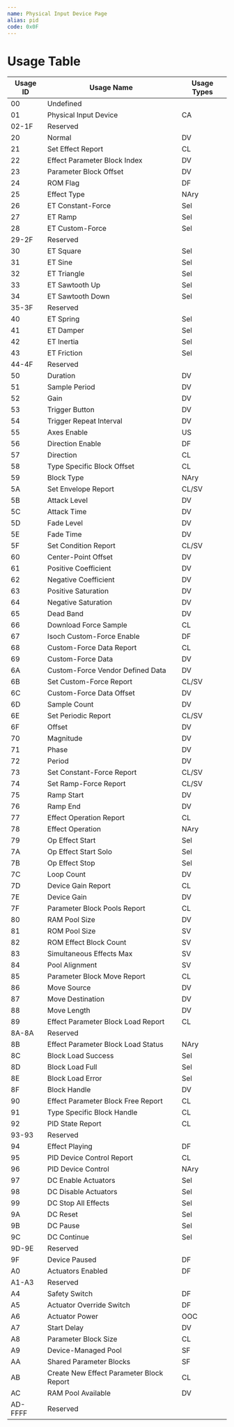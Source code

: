 ```yaml
---
name: Physical Input Device Page
alias: pid
code: 0x0F
---
```

# Usage Table

| Usage ID | Usage Name                                    | Usage Types |
|----------|-----------------------------------------------|-------------|
| 00       | Undefined                                     |             |
| 01       | Physical  Input  Device                       | CA          |
| 02-1F    | Reserved                                      |             |
| 20       | Normal                                        | DV          |
| 21       | Set  Effect  Report                           | CL          |
| 22       | Effect Parameter Block Index                  | DV          |
| 23       | Parameter Block Offset                        | DV          |
| 24       | ROM Flag                                      | DF          |
| 25       | Effect  Type                                  | NAry        |
| 26       | ET Constant-Force                             | Sel         |
| 27       | ET Ramp                                       | Sel         |
| 28       | ET Custom-Force                               | Sel         |
| 29-2F    | Reserved                                      |             |
| 30       | ET Square                                     | Sel         |
| 31       | ET Sine                                       | Sel         |
| 32       | ET Triangle                                   | Sel         |
| 33       | ET Sawtooth Up                                | Sel         |
| 34       | ET Sawtooth Down                              | Sel         |
| 35-3F    | Reserved                                      |             |
| 40       | ET Spring                                     | Sel         |
| 41       | ET Damper                                     | Sel         |
| 42       | ET Inertia                                    | Sel         |
| 43       | ET Friction                                   | Sel         |
| 44-4F    | Reserved                                      |             |
| 50       | Duration                                      | DV          |
| 51       | Sample Period                                 | DV          |
| 52       | Gain                                          | DV          |
| 53       | Trigger Button                                | DV          |
| 54       | Trigger Repeat Interval                       | DV          |
| 55       | Axes Enable                                   | US          |
| 56       | Direction Enable                              | DF          |
| 57       | Direction                                     | CL          |
| 58       | Type  Specific  Block  Offset                 | CL          |
| 59       | Block  Type                                   | NAry        |
| 5A       | Set  Envelope  Report                         | CL/SV       |
| 5B       | Attack Level                                  | DV          |
| 5C       | Attack Time                                   | DV          |
| 5D       | Fade Level                                    | DV          |
| 5E       | Fade Time                                     | DV          |
| 5F       | Set  Condition  Report                        | CL/SV       |
| 60       | Center-Point Offset                           | DV          |
| 61       | Positive Coefficient                          | DV          |
| 62       | Negative Coefficient                          | DV          |
| 63       | Positive Saturation                           | DV          |
| 64       | Negative Saturation                           | DV          |
| 65       | Dead Band                                     | DV          |
| 66       | Download  Force  Sample                       | CL          |
| 67       | Isoch Custom-Force Enable                     | DF          |
| 68       | Custom-Force  Data  Report                    | CL          |
| 69       | Custom-Force Data                             | DV          |
| 6A       | Custom-Force Vendor Defined Data              | DV          |
| 6B       | Set  Custom-Force  Report                     | CL/SV       |
| 6C       | Custom-Force Data Offset                      | DV          |
| 6D       | Sample Count                                  | DV          |
| 6E       | Set  Periodic  Report                         | CL/SV       |
| 6F       | Offset                                        | DV          |
| 70       | Magnitude                                     | DV          |
| 71       | Phase                                         | DV          |
| 72       | Period                                        | DV          |
| 73       | Set  Constant-Force  Report                   | CL/SV       |
| 74       | Set  Ramp-Force  Report                       | CL/SV       |
| 75       | Ramp Start                                    | DV          |
| 76       | Ramp End                                      | DV          |
| 77       | Effect  Operation  Report                     | CL          |
| 78       | Effect  Operation                             | NAry        |
| 79       | Op Effect Start                               | Sel         |
| 7A       | Op Effect Start Solo                          | Sel         |
| 7B       | Op Effect Stop                                | Sel         |
| 7C       | Loop Count                                    | DV          |
| 7D       | Device  Gain  Report                          | CL          |
| 7E       | Device Gain                                   | DV          |
| 7F       | Parameter  Block  Pools  Report               | CL          |
| 80       | RAM Pool Size                                 | DV          |
| 81       | ROM Pool Size                                 | SV          |
| 82       | ROM Effect Block Count                        | SV          |
| 83       | Simultaneous Effects Max                      | SV          |
| 84       | Pool Alignment                                | SV          |
| 85       | Parameter  Block  Move  Report                | CL          |
| 86       | Move Source                                   | DV          |
| 87       | Move Destination                              | DV          |
| 88       | Move Length                                   | DV          |
| 89       | Effect  Parameter  Block  Load  Report        | CL          |
| 8A-8A    | Reserved                                      |             |
| 8B       | Effect  Parameter  Block  Load  Status        | NAry        |
| 8C       | Block Load Success                            | Sel         |
| 8D       | Block Load Full                               | Sel         |
| 8E       | Block Load Error                              | Sel         |
| 8F       | Block Handle                                  | DV          |
| 90       | Effect  Parameter  Block  Free  Report        | CL          |
| 91       | Type  Specific  Block  Handle                 | CL          |
| 92       | PID  State  Report                            | CL          |
| 93-93    | Reserved                                      |             |
| 94       | Effect Playing                                | DF          |
| 95       | PID  Device  Control  Report                  | CL          |
| 96       | PID  Device  Control                          | NAry        |
| 97       | DC Enable Actuators                           | Sel         |
| 98       | DC Disable Actuators                          | Sel         |
| 99       | DC Stop All Effects                           | Sel         |
| 9A       | DC Reset                                      | Sel         |
| 9B       | DC Pause                                      | Sel         |
| 9C       | DC Continue                                   | Sel         |
| 9D-9E    | Reserved                                      |             |
| 9F       | Device Paused                                 | DF          |
| A0       | Actuators Enabled                             | DF          |
| A1-A3    | Reserved                                      |             |
| A4       | Safety Switch                                 | DF          |
| A5       | Actuator Override Switch                      | DF          |
| A6       | Actuator Power                                | OOC         |
| A7       | Start Delay                                   | DV          |
| A8       | Parameter  Block  Size                        | CL          |
| A9       | Device-Managed Pool                           | SF          |
| AA       | Shared Parameter Blocks                       | SF          |
| AB       | Create  New  Effect  Parameter  Block  Report | CL          |
| AC       | RAM Pool Available                            | DV          |
| AD-FFFF  | Reserved                                      |             |
